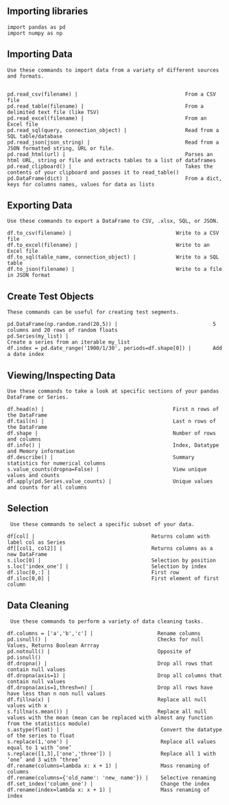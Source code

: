 ## Importing libraries
    import pandas as pd
    import numpy as np
## Importing Data  
    Use these commands to import data from a variety of different sources and formats.


    pd.read_csv(filename) |                                   From a CSV file
    pd.read_table(filename) |                                 From a delimited text file (like TSV)
    pd.read_excel(filename) |                                 From an Excel file
    pd.read_sql(query, connection_object) |                   Read from a SQL table/database
    pd.read_json(json_string) |                               Read from a JSON formatted string, URL or file.
    pd.read_html(url) |                                       Parses an html URL, string or file and extracts tables to a list of dataframes
    pd.read_clipboard() |                                     Takes the contents of your clipboard and passes it to read_table()
    pd.DataFrame(dict) |                                      From a dict, keys for columns names, values for data as lists
## Exporting Data
    Use these commands to export a DataFrame to CSV, .xlsx, SQL, or JSON.

    df.to_csv(filename) |                                  Write to a CSV file
    df.to_excel(filename) |                                Write to an Excel file
    df.to_sql(table_name, connection_object) |             Write to a SQL table
    df.to_json(filename) |                                 Write to a file in JSON format
    
## Create Test Objects
    These commands can be useful for creating test segments.

    pd.DataFrame(np.random.rand(20,5)) |                               5 columns and 20 rows of random floats
    pd.Series(my_list) |                                               Create a series from an iterable my_list
    df.index = pd.date_range('1900/1/30', periods=df.shape[0]) |       Add a date index
    
## Viewing/Inspecting Data
    Use these commands to take a look at specific sections of your pandas DataFrame or Series.

    df.head(n) |                                          First n rows of the DataFrame
    df.tail(n) |                                          Last n rows of the DataFrame
    df.shape |                                            Number of rows and columns
    df.info() |                                           Index, Datatype and Memory information
    df.describe() |                                       Summary statistics for numerical columns
    s.value_counts(dropna=False) |                        View unique values and counts
    df.apply(pd.Series.value_counts) |                    Unique values and counts for all columns    
 ## Selection
     Use these commands to select a specific subset of your data.

    df[col] |                                      Returns column with label col as Series
    df[[col1, col2]] |                             Returns columns as a new DataFrame
    s.iloc[0] |                                    Selection by position
    s.loc['index_one'] |                           Selection by index
    df.iloc[0,:] |                                 First row
    df.iloc[0,0] |                                 First element of first column   
 ## Data Cleaning
     Use these commands to perform a variety of data cleaning tasks.

    df.columns = ['a','b','c'] |                     Rename columns
    pd.isnull() |                                    Checks for null Values, Returns Boolean Arrray
    pd.notnull() |                                   Opposite of pd.isnull()
    df.dropna() |                                    Drop all rows that contain null values
    df.dropna(axis=1) |                              Drop all columns that contain null values
    df.dropna(axis=1,thresh=n) |                     Drop all rows have have less than n non null values
    df.fillna(x) |                                   Replace all null values with x
    s.fillna(s.mean()) |                             Replace all null values with the mean (mean can be replaced with almost any function from the statistics module)
    s.astype(float) |                                 Convert the datatype of the series to float
    s.replace(1,'one') |                              Replace all values equal to 1 with ‘one’
    s.replace([1,3],['one','three']) |                Replace all 1 with ‘one’ and 3 with ‘three’
    df.rename(columns=lambda x: x + 1) |              Mass renaming of columns
    df.rename(columns={'old_name': 'new_ name'}) |    Selective renaming
    df.set_index('column_one') |                      Change the index
    df.rename(index=lambda x: x + 1) |                Mass renaming of index  
    
    
    
    
    
    
    
    
